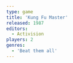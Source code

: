 ```yaml
---
type: game
title: 'Kung Fu Master'
released: 1987
editors: 
  - Activision
players: 2
genres:
  - 'Beat them all'
---
```

